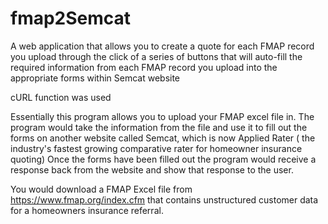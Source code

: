 fmap2Semcat
===========

A web application that allows  you to create a quote for each FMAP  record you upload through the click of a series of buttons that will auto-fill the required information from each FMAP record you upload into the appropriate forms within Semcat website

cURL function was used

Essentially this program allows you to upload your FMAP excel file in. The program would take the information from the file and use it to fill out the forms on another website called Semcat, which is now Applied Rater ( the industry's fastest growing comparative rater for homeowner insurance quoting) 
Once the forms have been filled out the program would receive a response back from the website and show that response to the user.


You would download a FMAP Excel file from https://www.fmap.org/index.cfm that contains unstructured customer data for a homeowners insurance referral. 
